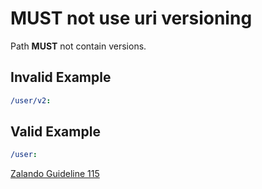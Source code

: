 # **MUST** not use uri versioning

Path **MUST** not contain versions. 

## Invalid Example

``` yaml
/user/v2:
```

## Valid Example

``` yaml
/user:
```

[Zalando Guideline 115](https://opensource.zalando.com/restful-api-guidelines/#115)